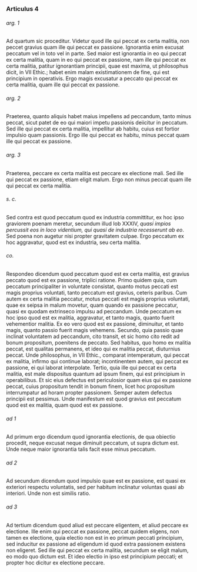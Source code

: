 ### Articulus 4

###### arg. 1
Ad quartum sic proceditur. Videtur quod ille qui peccat ex certa malitia, non peccet gravius quam ille qui peccat ex passione. Ignorantia enim excusat peccatum vel in toto vel in parte. Sed maior est ignorantia in eo qui peccat ex certa malitia, quam in eo qui peccat ex passione, nam ille qui peccat ex certa malitia, patitur ignorantiam principii, quae est maxima, ut philosophus dicit, in VII Ethic.; habet enim malam existimationem de fine, qui est principium in operativis. Ergo magis excusatur a peccato qui peccat ex certa malitia, quam ille qui peccat ex passione.

###### arg. 2
Praeterea, quanto aliquis habet maius impellens ad peccandum, tanto minus peccat, sicut patet de eo qui maiori impetu passionis deiicitur in peccatum. Sed ille qui peccat ex certa malitia, impellitur ab habitu, cuius est fortior impulsio quam passionis. Ergo ille qui peccat ex habitu, minus peccat quam ille qui peccat ex passione.

###### arg. 3
Praeterea, peccare ex certa malitia est peccare ex electione mali. Sed ille qui peccat ex passione, etiam eligit malum. Ergo non minus peccat quam ille qui peccat ex certa malitia.

###### s. c.
Sed contra est quod peccatum quod ex industria committitur, ex hoc ipso graviorem poenam meretur, secundum illud Iob XXXIV, *quasi impios percussit eos in loco videntium, qui quasi de industria recesserunt ab eo*. Sed poena non augetur nisi propter gravitatem culpae. Ergo peccatum ex hoc aggravatur, quod est ex industria, seu certa malitia.

###### co.
Respondeo dicendum quod peccatum quod est ex certa malitia, est gravius peccato quod est ex passione, triplici ratione. Primo quidem quia, cum peccatum principaliter in voluntate consistat, quanto motus peccati est magis proprius voluntati, tanto peccatum est gravius, ceteris paribus. Cum autem ex certa malitia peccatur, motus peccati est magis proprius voluntati, quae ex seipsa in malum movetur, quam quando ex passione peccatur, quasi ex quodam extrinseco impulsu ad peccandum. Unde peccatum ex hoc ipso quod est ex malitia, aggravatur, et tanto magis, quanto fuerit vehementior malitia. Ex eo vero quod est ex passione, diminuitur, et tanto magis, quanto passio fuerit magis vehemens. Secundo, quia passio quae inclinat voluntatem ad peccandum, cito transit, et sic homo cito redit ad bonum propositum, poenitens de peccato. Sed habitus, quo homo ex malitia peccat, est qualitas permanens, et ideo qui ex malitia peccat, diuturnius peccat. Unde philosophus, in VII Ethic., comparat intemperatum, qui peccat ex malitia, infirmo qui continue laborat; incontinentem autem, qui peccat ex passione, ei qui laborat interpolate. Tertio, quia ille qui peccat ex certa malitia, est male dispositus quantum ad ipsum finem, qui est principium in operabilibus. Et sic eius defectus est periculosior quam eius qui ex passione peccat, cuius propositum tendit in bonum finem, licet hoc propositum interrumpatur ad horam propter passionem. Semper autem defectus principii est pessimus. Unde manifestum est quod gravius est peccatum quod est ex malitia, quam quod est ex passione.

###### ad 1
Ad primum ergo dicendum quod ignorantia electionis, de qua obiectio procedit, neque excusat neque diminuit peccatum, ut supra dictum est. Unde neque maior ignorantia talis facit esse minus peccatum.

###### ad 2
Ad secundum dicendum quod impulsio quae est ex passione, est quasi ex exteriori respectu voluntatis, sed per habitum inclinatur voluntas quasi ab interiori. Unde non est similis ratio.

###### ad 3
Ad tertium dicendum quod aliud est peccare eligentem, et aliud peccare ex electione. Ille enim qui peccat ex passione, peccat quidem eligens, non tamen ex electione, quia electio non est in eo primum peccati principium, sed inducitur ex passione ad eligendum id quod extra passionem existens non eligeret. Sed ille qui peccat ex certa malitia, secundum se eligit malum, eo modo quo dictum est. Et ideo electio in ipso est principium peccati; et propter hoc dicitur ex electione peccare.

